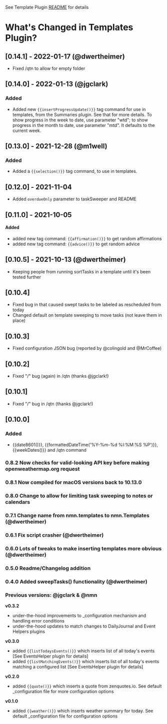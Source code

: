 See Template Plugin [README](https://github.com/NotePlan/plugins/blob/main/nmn.Templates/README.md) for details

# What's Changed in Templates Plugin?

## [0.14.1] - 2022-01-17 (@dwertheimer)
- Fixed /qtn to allow for empty folder

## [0.14.0] - 2022-01-13 (@jgclark)
### Added
- Added new `{{insertProgressUpdate()}}` tag command for use in templates, from the Summaries plugin. See that for more details. To show progress in the week to date, use parameter "wtd"; to show progress in the month to date, use parameter "mtd". It defaults to the current week.

## [0.13.0] - 2021-12-28 (@m1well)
### Added
- Added a `{{selection()}}` tag command, to use in templates.

## [0.12.0] - 2021-11-04
- Added `overdueOnly` parameter to taskSweeper and README

## [0.11.0] - 2021-10-05
#### Added
- added new tag command: `{{affirmation()}}` to get random affirmations
- added new tag command: `{{advice()}}` to get random advice

## [0.10.5] - 2021-10-13 (@dwertheimer)
- Keeping people from running sortTasks in a template until it's been tested further 

## [0.10.4]
- Fixed bug in that caused swept tasks to be labeled as rescheduled from today
- Changed default on template sweeping to move tasks (not leave them in place)

## [0.10.3]
- Fixed configuration JSON bug (reported by @colingold and @MrCoffee)

## [0.10.2]
- Fixed "/" bug (again) in /qtn (thanks @jgclark!)

## [0.10.1]
- Fixed "/" bug in /qtn (thanks @jgclark!)

## [0.10.0]
### Added
- {{date8601()}}, {{formattedDateTime('%Y-%m-%d %I:%M:%S %P')}}, {{weekDates()}} and /qtn command

### 0.8.2 Now checks for valid-looking API key before making openweathermap.org request

### 0.8.1 Now compiled for macOS versions back to 10.13.0

### 0.8.0 Change to allow for limiting task sweeping to notes or calendars

### 0.7.1 Change name from nmn.templates to nmn.Templates (@dwertheimer)

### 0.6.1 Fix script crasher (@dwertheimer)

### 0.6.0 Lots of tweaks to make inserting templates more obvious (@dwertheimer)

### 0.5.0 Readme/Changelog addition

### 0.4.0 Added sweepTasks() functionality (@dwertheimer)

### Previous versions: @jgclark & @nmn
**v0.3.2**
- under-the-hood improvements to _configuration mechanism and handling error conditions
- under-the-hood updates to match changes to DailyJournal and Event Helpers plugins

**v0.3.0**
- added `{{listTodaysEvents()}}` which inserts list of all today's events [See EventsHelper plugin for details]
- added `{{listMatchingEvents()}}` which inserts list of all today's events matching a configured list [See EventsHelper plugin for details]

**v0.2.0**
- added `{{quote()}}` which inserts a quote from zenquotes.io. See default _configuration file for more configuration options

**v0.1.0**
- added `{{weather()}}` which inserts weather summary for today. See default _configuration file for configuration options